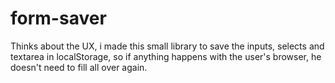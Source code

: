 # form-saver
Thinks about the UX, i made this small library to save the inputs, selects and textarea in localStorage, so if anything happens with the user's browser, he doesn't need to fill all over again.
